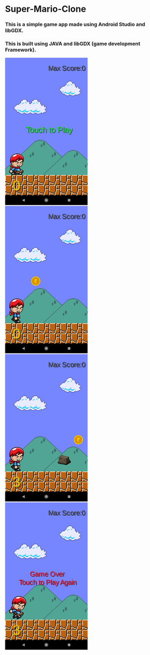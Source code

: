 # Super-Mario-Clone
### This is a simple game app made using Android Studio and libGDX.

### This is built using JAVA and libGDX (game development Framework). <br/>

<img src="img/Mario 1.png"> <br/>
<img src="img/Mario 2.png"> <br/>
<img src="img/Mario 3.png"> <br/>
<img src="img/Mario 4.png"> <br/>
